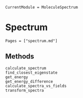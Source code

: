 ```@meta
CurrentModule = MoleculeSpectrum
```

# Spectrum
```@index
Pages = ["spectrum.md"]
```

## Methods
```@docs
calculate_spectrum
find_closest_eigenstate
get_energy
get_energy_difference
calculate_spectra_vs_fields
transform_spectra
```